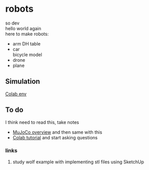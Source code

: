 # robots

so dev  
hello world again  
here to make robots:  
* arm
  DH table
* car  
  bicycle model 
* drone
* plane
## Simulation
[Colab env](https://colab.research.google.com/github/google-deepmind/mujoco/blob/main/python/tutorial.ipynb)

## To do 
I think need to read this, take notes  
* [MuJoCo overview](https://mujoco.readthedocs.io/en/stable/overview.html)
and then same with this
* [Colab tutorial](https://colab.research.google.com/github/google-deepmind/mujoco/blob/main/python/tutorial.ipynb)
and start asking questions

### links
1. study wolf example with implementing stl files using SketchUp 
